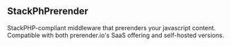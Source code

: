 StackPhPrerender
----------------

StackPHP-compliant middleware that prerenders your javascript content. Compatible with both prerender.io's SaaS offering and self-hosted versions.

